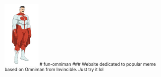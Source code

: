 <img src="https://raw.githubusercontent.com/viktorchernikov/fun-omniman/refs/heads/main/public/img/omniman.webp" style="height: 200px"/>
# fun-omniman
### Website dedicated to popular meme based on Omniman from Invincible. Just try it lol
